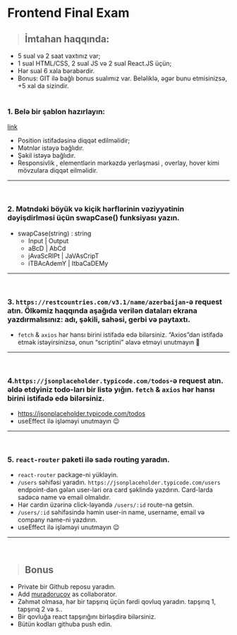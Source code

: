 
# Frontend Final Exam

> ## İmtahan haqqında:
- 5 sual və 2 saat vaxtınız var;
- 1 sual HTML/CSS, 2 sual JS və 2 sual React.JS üçün;
- Hər sual 6 xala bərabərdir.
- Bonus:  GIT ilə bağlı bonus sualımız var. Beləliklə, əgər bunu etmisinizsə, +5 xal da
   sizindir. <br/> <br/>


### 1. Belə bir şablon hazırlayın:

[link](https://css-task-14.netlify.app/)

- Position istifadəsinə diqqət edilməlidir;
- Mətnlər istəyə bağlıdır.
- Şəkil istəyə bağlıdır.
- Responsivlik , elementlərin mərkəzdə yerləşməsi , overlay, hover kimi mövzulara diqqət eilməlidir. 

<hr/>
<br/>

### 2. Mətndəki böyük və kiçik hərflərinin vəziyyətinin dəyişdirlməsi üçün swapCase() funksiyası yazın. 
* swapCase(string) : string
    - Input | Output
    - aBcD | AbCd
    - jAvaScRIPt | JaVAsCripT
    - iTBAcAdemY | ItbaCaDEMy

<hr/>
<br/>

### 3. `https://restcountries.com/v3.1/name/azerbaijan`-ə request atın. Ölkəmiz haqqında aşağıda verilən dataları ekrana yazdırmalısınız: adı, şəkili, sahəsi, gerbi və paytaxtı.

- `fetch` & `axios` hər hansı birini istifadə edə bilərsiniz. “Axios”dan istifadə etmək istəyirsinizsə, onun “scriptini” əlavə etməyi unutmayın 🙂

<hr/>
<br/>

### 4.`https://jsonplaceholder.typicode.com/todos`-ə request atın. əldə etdyiniz todo-ları bir listə yığın. `fetch` & `axios` hər hansı birini istifadə edə bilərsiniz. 
- https://jsonplaceholder.typicode.com/todos
- useEffect ilə işləməyi unutmayın 😉
<hr/>
<br/>

### 5. `react-router` paketi ilə sadə routing yaradın.

- `react-router` package-ni yükləyin.
- `/users` səhifəsi yaradın. `https://jsonplaceholder.typicode.com/users` endpoint-dən gələn user-ləri ora card şəklində yazdırın. Card-larda sadəcə name və email olmalıdır.
- Hər cardın üzərinə click-ləyəndə `/users/:id` route-na getsin.
- `/users/:id` səhifəsində həmin user-in name, username, email və company name-ni yazdırın.
- useEffect ilə işləməyi unutmayın 😉

<hr/>
<br/>

> ## Bonus
- Private bir Github reposu yaradın.
- Add [muradorucov](https://github.com/muradorucov) as collaborator.
- Zəhmət olmasa, hər bir tapşırıq üçün fərdi qovluq yaradın. tapşırıq 1, tapşırıq 2 və s..
- Bir qovluğa react tapşırığını birləşdirə bilərsiniz.
- Bütün kodları githuba push edin.


